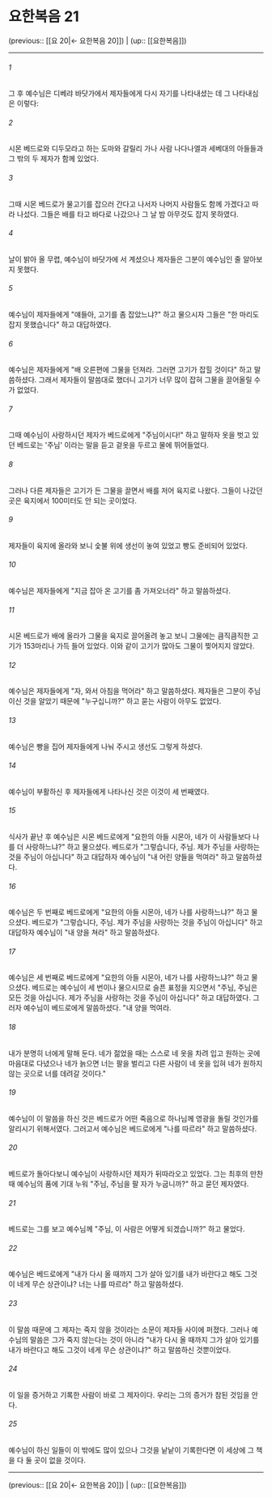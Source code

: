 # 요한복음 21

(previous:: [[요 20|← 요한복음 20]]) | (up:: [[요한복음]])

***




###### 1 

그 후 예수님은 디베랴 바닷가에서 제자들에게 다시 자기를 나타내셨는 데 그 나타내심은 이렇다: 



###### 2 

시몬 베드로와 디두모라고 하는 도마와 갈릴리 가나 사람 나다나엘과 세베대의 아들들과 그 밖의 두 제자가 함께 있었다. 



###### 3 

그때 시몬 베드로가 물고기를 잡으러 간다고 나서자 나머지 사람들도 함께 가겠다고 따라 나섰다. 그들은 배를 타고 바다로 나갔으나 그 날 밤 아무것도 잡지 못하였다. 



###### 4 

날이 밝아 올 무렵, 예수님이 바닷가에 서 계셨으나 제자들은 그분이 예수님인 줄 알아보지 못했다. 



###### 5 

예수님이 제자들에게 "얘들아, 고기를 좀 잡았느냐?" 하고 물으시자 그들은 "한 마리도 잡지 못했습니다" 하고 대답하였다. 



###### 6 

예수님은 제자들에게 "배 오른편에 그물을 던져라. 그러면 고기가 잡힐 것이다" 하고 말씀하셨다. 그래서 제자들이 말씀대로 했더니 고기가 너무 많이 잡혀 그물을 끌어올릴 수가 없었다. 



###### 7 

그때 예수님이 사랑하시던 제자가 베드로에게 "주님이시다!" 하고 말하자 옷을 벗고 있던 베드로는 '주님' 이라는 말을 듣고 겉옷을 두르고 물에 뛰어들었다. 



###### 8 

그러나 다른 제자들은 고기가 든 그물을 끌면서 배를 저어 육지로 나왔다. 그들이 나갔던 곳은 육지에서 100미터도 안 되는 곳이었다. 



###### 9 

제자들이 육지에 올라와 보니 숯불 위에 생선이 놓여 있었고 빵도 준비되어 있었다. 



###### 10 

예수님은 제자들에게 "지금 잡아 온 고기를 좀 가져오너라" 하고 말씀하셨다. 



###### 11 

시몬 베드로가 배에 올라가 그물을 육지로 끌어올려 놓고 보니 그물에는 큼직큼직한 고기가 153마리나 가득 들어 있었다. 이와 같이 고기가 많아도 그물이 찢어지지 않았다. 



###### 12 

예수님은 제자들에게 "자, 와서 아침을 먹어라" 하고 말씀하셨다. 제자들은 그분이 주님이신 것을 알았기 때문에 "누구십니까?" 하고 묻는 사람이 아무도 없었다. 



###### 13 

예수님은 빵을 집어 제자들에게 나눠 주시고 생선도 그렇게 하셨다. 



###### 14 

예수님이 부활하신 후 제자들에게 나타나신 것은 이것이 세 번째였다. 



###### 15 

식사가 끝난 후 예수님은 시몬 베드로에게 "요한의 아들 시몬아, 네가 이 사람들보다 나를 더 사랑하느냐?" 하고 물으셨다. 베드로가 "그렇습니다, 주님. 제가 주님을 사랑하는 것을 주님이 아십니다" 하고 대답하자 예수님이 "내 어린 양들을 먹여라" 하고 말씀하셨다. 



###### 16 

예수님은 두 번째로 베드로에게 "요한의 아들 시몬아, 네가 나를 사랑하느냐?" 하고 물으셨다. 베드로가 "그렇습니다, 주님. 제가 주님을 사랑하는 것을 주님이 아십니다" 하고 대답하자 예수님이 "내 양을 쳐라" 하고 말씀하셨다. 



###### 17 

예수님은 세 번째로 베드로에게 "요한의 아들 시몬아, 네가 나를 사랑하느냐?" 하고 물으셨다. 베드로는 예수님이 세 번이나 물으시므로 슬픈 표정을 지으면서 "주님, 주님은 모든 것을 아십니다. 제가 주님을 사랑하는 것을 주님이 아십니다" 하고 대답하였다. 그러자 예수님이 베드로에게 말씀하셨다. "내 양을 먹여라. 



###### 18 

내가 분명히 너에게 말해 둔다. 네가 젊었을 때는 스스로 네 옷을 차려 입고 원하는 곳에 마음대로 다녔으나 네가 늙으면 너는 팔을 벌리고 다른 사람이 네 옷을 입혀 네가 원하지 않는 곳으로 너를 데려갈 것이다." 



###### 19 

예수님이 이 말씀을 하신 것은 베드로가 어떤 죽음으로 하나님께 영광을 돌릴 것인가를 알리시기 위해서였다. 그러고서 예수님은 베드로에게 "나를 따르라" 하고 말씀하셨다. 



###### 20 

베드로가 돌아다보니 예수님이 사랑하시던 제자가 뒤따라오고 있었다. 그는 최후의 만찬 때 예수님의 품에 기대 누워 "주님, 주님을 팔 자가 누굽니까?" 하고 묻던 제자였다. 



###### 21 

베드로는 그를 보고 예수님께 "주님, 이 사람은 어떻게 되겠습니까?" 하고 물었다. 



###### 22 

예수님은 베드로에게 "내가 다시 올 때까지 그가 살아 있기를 내가 바란다고 해도 그것이 네게 무슨 상관이냐? 너는 나를 따르라" 하고 말씀하셨다. 



###### 23 

이 말씀 때문에 그 제자는 죽지 않을 것이라는 소문이 제자들 사이에 퍼졌다. 그러나 예수님의 말씀은 그가 죽지 않는다는 것이 아니라 "내가 다시 올 때까지 그가 살아 있기를 내가 바란다고 해도 그것이 네게 무슨 상관이냐?" 하고 말씀하신 것뿐이었다. 



###### 24 

이 일을 증거하고 기록한 사람이 바로 그 제자이다. 우리는 그의 증거가 참된 것임을 안다. 



###### 25 

예수님이 하신 일들이 이 밖에도 많이 있으나 그것을 낱낱이 기록한다면 이 세상에 그 책을 다 둘 곳이 없을 것이다.

***

(previous:: [[요 20|← 요한복음 20]]) | (up:: [[요한복음]])
